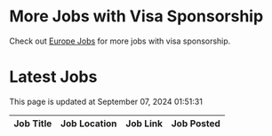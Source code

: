 # More Jobs with Visa Sponsorship

Check out [Europe Jobs](https://github.com/sureshparimi/europejobs#latest-jobs) for more jobs with visa sponsorship.

# Latest Jobs

This page is updated at September 07, 2024 01:51:31

| Job Title | Job Location | Job Link | Job Posted |
| --- | --- | --- | --- |
